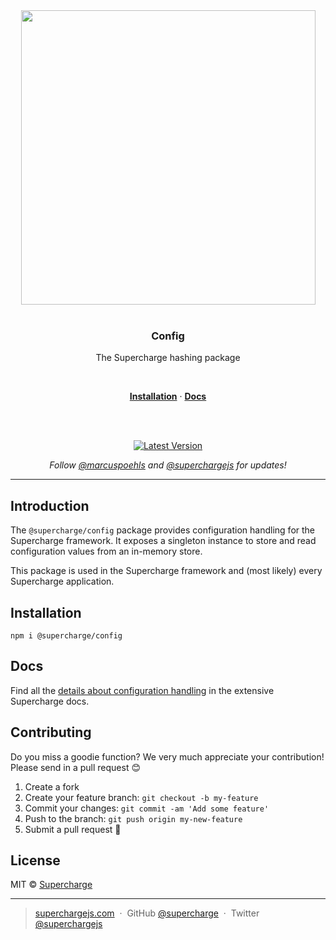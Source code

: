 <div align="center">
  <a href="https://superchargejs.com">
    <img width="471" style="max-width:100%;" src="https://superchargejs.com/images/supercharge-text.svg" />
  </a>
  <br/>
  <br/>
  <p>
    <h3>Config</h3>
  </p>
  <p>
    The Supercharge hashing package
  </p>
  <br/>
  <p>
    <a href="#installation"><strong>Installation</strong></a> ·
    <a href="#docs"><strong>Docs</strong></a>
  </p>
  <br/>
  <br/>
  <p>
    <a href="https://www.npmjs.com/package/@supercharge/config"><img src="https://img.shields.io/npm/v/@supercharge/config.svg" alt="Latest Version"></a>
  </p>
  <p>
    <em>Follow <a href="http://twitter.com/marcuspoehls">@marcuspoehls</a> and <a href="http://twitter.com/superchargejs">@superchargejs</a> for updates!</em>
  </p>
</div>

---

## Introduction
The `@supercharge/config` package provides configuration handling for the Supercharge framework. It exposes a singleton instance to store and read configuration values from an in-memory store.

This package is used in the Supercharge framework and (most likely) every Supercharge application.


## Installation

```
npm i @supercharge/config
```


## Docs
Find all the [details about configuration handling](https://superchargejs.com/docs/configuration) in the extensive Supercharge docs.


## Contributing
Do you miss a goodie function? We very much appreciate your contribution! Please send in a pull request 😊

1.  Create a fork
2.  Create your feature branch: `git checkout -b my-feature`
3.  Commit your changes: `git commit -am 'Add some feature'`
4.  Push to the branch: `git push origin my-new-feature`
5.  Submit a pull request 🚀


## License
MIT © [Supercharge](https://superchargejs.com)

---

> [superchargejs.com](https://superchargejs.com) &nbsp;&middot;&nbsp;
> GitHub [@supercharge](https://github.com/supercharge/) &nbsp;&middot;&nbsp;
> Twitter [@superchargejs](https://twitter.com/superchargejs)

